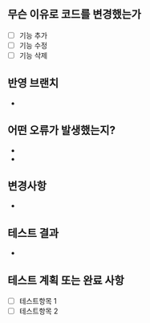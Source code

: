 ## 무슨 이유로 코드를 변경했는가
- [ ] 기능 추가
- [ ] 기능 수정
- [ ] 기능 삭제

## 반영 브랜치
-

## 어떤 오류가 발생했는지?
- 
- 

## 변경사항
-

## 테스트 결과
-

## 테스트 계획 또는 완료 사항
- [ ] 테스트항목 1
- [ ] 테스트항목 2
